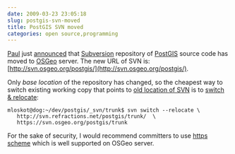 ```yaml
---
date: 2009-03-23 23:05:18
slug: postgis-svn-moved
title: PostGIS SVN moved
categories: open source,programming
---
```


[Paul](http://www.cleverelephant.ca/) just [announced](http://postgis.refractions.net/pipermail/postgis-devel/2009-March/005284.html) that [Subversion](http://subversion.tigris.org/) repository of [PostGIS](http://postgis.refractions.net/) source code has moved to [OSGeo](http://www.osgeo.org) server. The new URL of SVN is: [http://svn.osgeo.org/postgis/](http://svn.osgeo.org/postgis/).





Only _base location_ of the repository has changed, so the cheapest way to switch existing working copy that points to [old location of SVN](http://svn.refractions.net/postgis/trunk/) is to [switch & relocate](http://svnbook.red-bean.com/en/1.0/re27.html):

    
    
    mloskot@dog:~/dev/postgis/_svn/trunk$ svn switch --relocate \
       http://svn.refractions.net/postgis/trunk/  \
       https://svn.osgeo.org/postgis/trunk
    








For the sake of security, I would recommend committers to use [https scheme](http://svnbook.red-bean.com/en/1.5/svn.serverconfig.httpd.html#svn.serverconfig.httpd.authn.basic) which is well supported on OSGeo server.
